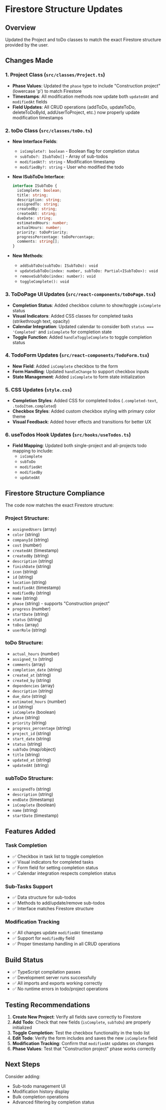 # Firestore Structure Updates

## Overview
Updated the Project and toDo classes to match the exact Firestore structure provided by the user.

## Changes Made

### 1. Project Class (`src/classes/Project.ts`)
- **Phase Values**: Updated the `phase` type to include "Construction project" (lowercase 'p') to match Firestore
- **Timestamps**: All modification methods now update both `updatedAt` and `modifiedAt` fields
- **Field Updates**: All CRUD operations (addToDo, updateToDo, deleteToDoById, addUserToProject, etc.) now properly update modification timestamps

### 2. toDo Class (`src/classes/toDo.ts`)
- **New Interface Fields**:
  - `isComplete?: boolean` - Boolean flag for completion status
  - `subToDo?: ISubToDo[]` - Array of sub-todos
  - `modifiedAt?: string` - Modification timestamp
  - `modifiedBy?: string` - User who modified the todo

- **New ISubToDo Interface**:
  ```typescript
  interface ISubToDo {
    isComplete: boolean;
    title: string;
    description: string;
    assignedTo: string;
    createdBy: string;
    createdAt: string;
    dueDate: string;
    estimatedHours: number;
    actualHours: number;
    priority: toDoPriority;
    progressPercentage: toDoPercentage;
    comments: string[];
  }
  ```

- **New Methods**:
  - `addSubToDo(subToDo: ISubToDo): void`
  - `updateSubToDo(index: number, subToDo: Partial<ISubToDo>): void`
  - `removeSubToDo(index: number): void`
  - `toggleComplete(): void`

### 3. ToDoPage UI Updates (`src/react-components/toDoPage.tsx`)
- **Completion Status**: Added checkbox column to show/toggle `isComplete` status
- **Visual Indicators**: Added CSS classes for completed tasks (strikethrough text, opacity)
- **Calendar Integration**: Updated calendar to consider both `status === 'Completed'` and `isComplete` for completion state
- **Toggle Function**: Added `handleToggleComplete` to toggle completion status

### 4. TodoForm Updates (`src/react-components/TodoForm.tsx`)
- **New Field**: Added `isComplete` checkbox to the form
- **Form Handling**: Updated `handleChange` to support checkbox inputs
- **State Management**: Added `isComplete` to form state initialization

### 5. CSS Updates (`style.css`)
- **Completion Styles**: Added CSS for completed todos (`.completed-text`, `.todoItem.completed`)
- **Checkbox Styles**: Added custom checkbox styling with primary color theme
- **Visual Feedback**: Added hover effects and transitions for better UX

### 6. useTodos Hook Updates (`src/hooks/useTodos.ts`)
- **Field Mapping**: Updated both single-project and all-projects todo mapping to include:
  - `isComplete`
  - `subToDo`
  - `modifiedAt`
  - `modifiedBy`
  - `updatedAt`

## Firestore Structure Compliance

The code now matches the exact Firestore structure:

### Project Structure:
- `assignedUsers` (array)
- `color` (string)
- `companyId` (string)
- `cost` (number)
- `createdAt` (timestamp)
- `createdBy` (string)
- `description` (string)
- `finishDate` (string)
- `icon` (string)
- `id` (string)
- `location` (string)
- `modifiedAt` (timestamp)
- `modifiedBy` (string)
- `name` (string)
- `phase` (string) - supports "Construction project"
- `progress` (number)
- `startDate` (string)
- `status` (string)
- `toDos` (array)
- `userRole` (string)

### toDo Structure:
- `actual_hours` (number)
- `assigned_to` (string)
- `comments` (array)
- `completion_date` (string)
- `created_at` (string)
- `created_by` (string)
- `dependencies` (array)
- `description` (string)
- `due_date` (string)
- `estimated_hours` (number)
- `id` (string)
- `isComplete` (boolean)
- `phase` (string)
- `priority` (string)
- `progress_percentage` (string)
- `project_id` (string)
- `start_date` (string)
- `status` (string)
- `subToDo` (map/object)
- `title` (string)
- `updated_at` (string)
- `updatedAt` (string)

### subToDo Structure:
- `assignedTo` (string)
- `description` (string)
- `endDate` (timestamp)
- `isComplete` (boolean)
- `name` (string)
- `startDate` (timestamp)

## Features Added

### Task Completion
- ✅ Checkbox in task list to toggle completion
- ✅ Visual indicators for completed tasks
- ✅ Form field for setting completion status
- ✅ Calendar integration respects completion status

### Sub-Tasks Support
- ✅ Data structure for sub-todos
- ✅ Methods to add/update/remove sub-todos
- ✅ Interface matches Firestore structure

### Modification Tracking
- ✅ All changes update `modifiedAt` timestamp
- ✅ Support for `modifiedBy` field
- ✅ Proper timestamp handling in all CRUD operations

## Build Status
- ✅ TypeScript compilation passes
- ✅ Development server runs successfully
- ✅ All imports and exports working correctly
- ✅ No runtime errors in todo/project operations

## Testing Recommendations
1. **Create New Project**: Verify all fields save correctly to Firestore
2. **Add Todo**: Check that new fields (`isComplete`, `subToDo`) are properly initialized
3. **Toggle Completion**: Test the checkbox functionality in the todo list
4. **Edit Todo**: Verify the form includes and saves the new `isComplete` field
5. **Modification Tracking**: Confirm that `modifiedAt` updates on changes
6. **Phase Values**: Test that "Construction project" phase works correctly

## Next Steps
Consider adding:
- Sub-todo management UI
- Modification history display
- Bulk completion operations
- Advanced filtering by completion status
